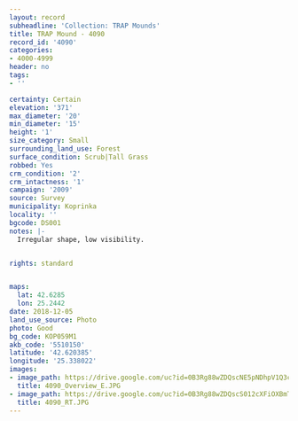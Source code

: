 ```yaml
---
layout: record
subheadline: 'Collection: TRAP Mounds'
title: TRAP Mound - 4090
record_id: '4090'
categories:
- 4000-4999
header: no
tags:
- ''

certainty: Certain
elevation: '371'
max_diameter: '20'
min_diameter: '15'
height: '1'
size_category: Small
surrounding_land_use: Forest
surface_condition: Scrub|Tall Grass
robbed: Yes
crm_condition: '2'
crm_intactness: '1'
campaign: '2009'
source: Survey
municipality: Koprinka
locality: ''
bgcode: DS001
notes: |-
  Irregular shape, low visibility.


rights: standard


maps:
  lat: 42.6285
  lon: 25.2442
date: 2018-12-05
land_use_source: Photo
photo: Good
bg_code: KOP059M1
akb_code: '5510150'
latitude: '42.620385'
longitude: '25.338022'
images:
- image_path: https://drive.google.com/uc?id=0B3Rg88wZDQscNE5pNDhpV1Q3cUU
  title: 4090_Overview_E.JPG
- image_path: https://drive.google.com/uc?id=0B3Rg88wZDQscS012cXFiOXBmTFU
  title: 4090_RT.JPG
---
```

